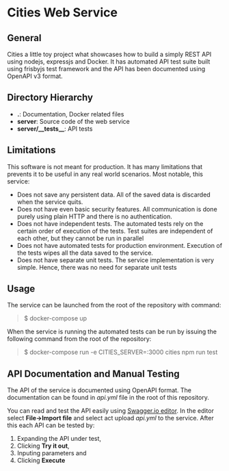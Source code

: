 # Cities Web Service

## General

Cities a little toy project what showcases how to build a simply REST
API using nodejs, expressjs and Docker. It has automated API test
suite built using frisbyjs test framework and the API has been
documented using OpenAPI v3 format.

## Directory Hierarchy

- **.**: Documentation, Docker related files
- **server**: Source code of the web service
- **server/\_\_tests\_\_**: API tests


## Limitations

This software is not meant for production. It has many limitations
that prevents it to be useful in any real world scenarios. Most
notable, this service:

- Does not save any persistent data. All of the saved data is
  discarded when the service quits.
- Does not have even basic security features. All communication is
  done purely using plain HTTP and there is no authentication.
- Does not have independent tests. The automated tests rely on
  the certain order of execution of the tests. Test suites are
  independent of each other, but they cannot be run in parallel
- Does not have automated tests for production environment.
  Execution of the tests wipes all the data saved to the service.
- Does not have separate unit tests. The service implementation is
  very simple. Hence, there was no need for separate unit tests

## Usage

The service can be launched from the root of the repository with command:

> $ docker-compose up

When the service is running the automated tests can be run by issuing
the following command from the root of the repository:

> $ docker-compose run -e CITIES_SERVER=<your host IP address>:3000 cities npm run test

## API Documentation and Manual Testing

The API of the service is documented using OpenAPI format. The
documentation can be found in *api.yml* file in the root of this
repository.

You can read and test the API easily using [Swagger.io
editor](https://editor.swagger.io/). In the editor select
**File->Import file** and select act upload *api.yml* to the
service. After this each API can be tested by:

1. Expanding the API under test,
1. Clicking **Try it out**,
1. Inputing parameters and
1. Clicking **Execute**

